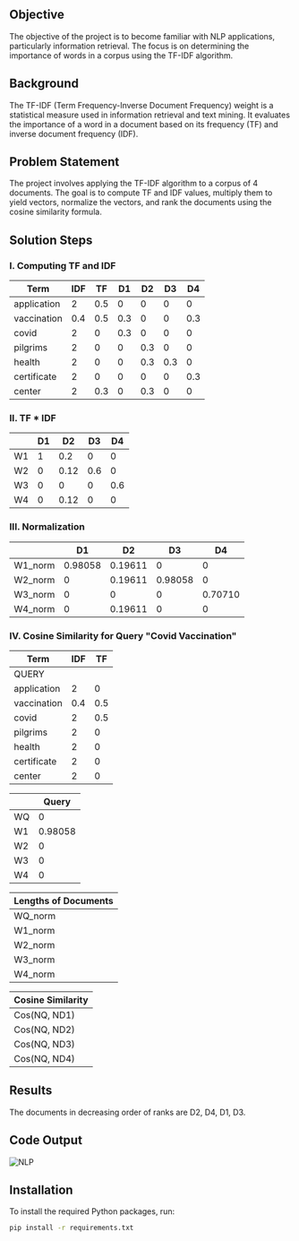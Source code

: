 ## Objective

The objective of the project is to become familiar with NLP applications, particularly information retrieval. The focus is on determining the importance of words in a corpus using the TF-IDF algorithm.

## Background

The TF-IDF (Term Frequency-Inverse Document Frequency) weight is a statistical measure used in information retrieval and text mining. It evaluates the importance of a word in a document based on its frequency (TF) and inverse document frequency (IDF).

## Problem Statement

The project involves applying the TF-IDF algorithm to a corpus of 4 documents. The goal is to compute TF and IDF values, multiply them to yield vectors, normalize the vectors, and rank the documents using the cosine similarity formula.

## Solution Steps

### I. Computing TF and IDF

| Term         | IDF | TF   | D1  | D2  | D3  | D4  |
|--------------|-----|------|-----|-----|-----|-----|
| application  | 2   | 0.5  | 0   | 0   | 0   | 0   |
| vaccination  | 0.4 | 0.5  | 0.3 | 0   | 0   | 0.3 |
| covid        | 2   | 0    | 0.3 | 0   | 0   | 0   |
| pilgrims     | 2   | 0    | 0   | 0.3 | 0   | 0   |
| health       | 2   | 0    | 0   | 0.3 | 0.3 | 0   |
| certificate  | 2   | 0    | 0   | 0   | 0   | 0.3 |
| center       | 2   | 0.3  | 0   | 0.3 | 0   | 0   |

### II. TF * IDF

|         | D1  | D2  | D3  | D4  |
|---------|-----|-----|-----|-----|
| W1      | 1   | 0.2 | 0   | 0   | 0   | 0   |
| W2      | 0   | 0.12| 0.6 | 0   | 0   | 0.6 |
| W3      | 0   | 0   | 0   | 0.6 | 0.6 | 0   |
| W4      | 0   | 0.12| 0   | 0   | 0   | 0.6 |

### III. Normalization

|         | D1            | D2            | D3            | D4            |
|---------|---------------|---------------|---------------|---------------|
| W1_norm | 0.98058       | 0.19611       | 0             | 0             |
| W2_norm | 0             | 0.19611       | 0.98058       | 0             |
| W3_norm | 0             | 0             | 0             | 0.70710       |
| W4_norm | 0             | 0.19611       | 0             | 0             |

### IV. Cosine Similarity for Query "Covid Vaccination"

| Term         | IDF | TF   |
|--------------|-----|------|
| QUERY        |     |      |
| application  | 2   | 0    |
| vaccination  | 0.4 | 0.5  |
| covid        | 2   | 0.5  |
| pilgrims     | 2   | 0    |
| health       | 2   | 0    |
| certificate  | 2   | 0    |
| center       | 2   | 0    |

|         | Query         |
|---------|---------------|
| WQ      | 0             |
| W1      | 0.98058       |
| W2      | 0             |
| W3      | 0             |
| W4      | 0             |

| Lengths of Documents |
|----------------------|
| WQ_norm              | 0.99999       |
| W1_norm              | 0.99999       |
| W2_norm              | 1.400         |
| W3_norm              | 0.99999       |
| W4_norm              | 0.99999       |

| Cosine Similarity |
|-------------------|
| Cos(NQ, ND1)       | 0.03845       |
| Cos(NQ, ND2)       | 0.7142        |
| Cos(NQ, ND3)       | 0             |
| Cos(NQ, ND4)       | 0.03845       |

## Results

The documents in decreasing order of ranks are D2, D4, D1, D3.

## Code Output
![NLP](https://github.com/ZiadAlgrafi/TF-IDF/assets/117011801/34184275-e822-48cb-bb91-8cf913981a4e)

## Installation

To install the required Python packages, run:

```bash
pip install -r requirements.txt
